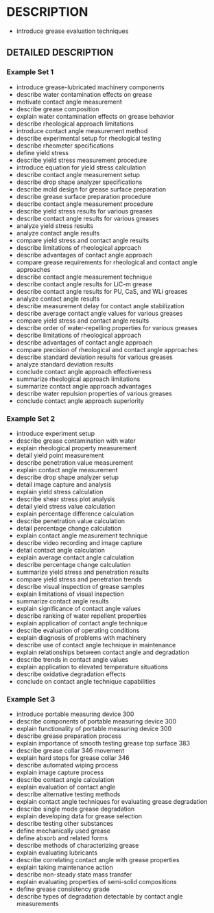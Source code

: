 # DESCRIPTION

- introduce grease evaluation techniques

## DETAILED DESCRIPTION

### Example Set 1

- introduce grease-lubricated machinery components
- describe water contamination effects on grease
- motivate contact angle measurement
- describe grease composition
- explain water contamination effects on grease behavior
- describe rheological approach limitations
- introduce contact angle measurement method
- describe experimental setup for rheological testing
- describe rheometer specifications
- define yield stress
- describe yield stress measurement procedure
- introduce equation for yield stress calculation
- describe contact angle measurement setup
- describe drop shape analyzer specifications
- describe mold design for grease surface preparation
- describe grease surface preparation procedure
- describe contact angle measurement procedure
- describe yield stress results for various greases
- describe contact angle results for various greases
- analyze yield stress results
- analyze contact angle results
- compare yield stress and contact angle results
- describe limitations of rheological approach
- describe advantages of contact angle approach
- compare grease requirements for rheological and contact angle approaches
- describe contact angle measurement technique
- describe contact angle results for LiC-m grease
- describe contact angle results for PU, CaS, and WLi greases
- analyze contact angle results
- describe measurement delay for contact angle stabilization
- describe average contact angle values for various greases
- compare yield stress and contact angle results
- describe order of water-repelling properties for various greases
- describe limitations of rheological approach
- describe advantages of contact angle approach
- compare precision of rheological and contact angle approaches
- describe standard deviation results for various greases
- analyze standard deviation results
- conclude contact angle approach effectiveness
- summarize rheological approach limitations
- summarize contact angle approach advantages
- describe water repulsion properties of various greases
- conclude contact angle approach superiority

### Example Set 2

- introduce experiment setup
- describe grease contamination with water
- explain rheological property measurement
- detail yield point measurement
- describe penetration value measurement
- explain contact angle measurement
- describe drop shape analyzer setup
- detail image capture and analysis
- explain yield stress calculation
- describe shear stress plot analysis
- detail yield stress value calculation
- explain percentage difference calculation
- describe penetration value calculation
- detail percentage change calculation
- explain contact angle measurement technique
- describe video recording and image capture
- detail contact angle calculation
- explain average contact angle calculation
- describe percentage change calculation
- summarize yield stress and penetration results
- compare yield stress and penetration trends
- describe visual inspection of grease samples
- explain limitations of visual inspection
- summarize contact angle results
- explain significance of contact angle values
- describe ranking of water repellent properties
- explain application of contact angle technique
- describe evaluation of operating conditions
- explain diagnosis of problems with machinery
- describe use of contact angle technique in maintenance
- explain relationships between contact angle and degradation
- describe trends in contact angle values
- explain application to elevated temperature situations
- describe oxidative degradation effects
- conclude on contact angle technique capabilities

### Example Set 3

- introduce portable measuring device 300
- describe components of portable measuring device 300
- explain functionality of portable measuring device 300
- describe grease preparation process
- explain importance of smooth testing grease top surface 383
- describe grease collar 346 movement
- explain hard stops for grease collar 346
- describe automated wiping process
- explain image capture process
- describe contact angle calculation
- explain evaluation of contact angle
- describe alternative testing methods
- explain contact angle techniques for evaluating grease degradation
- describe single mode grease degradation
- explain developing data for grease selection
- describe testing other substances
- define mechanically used grease
- define absorb and related forms
- describe methods of characterizing grease
- explain evaluating lubricants
- describe correlating contact angle with grease properties
- explain taking maintenance action
- describe non-steady state mass transfer
- explain evaluating properties of semi-solid compositions
- define grease consistency grade
- describe types of degradation detectable by contact angle measurements

